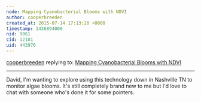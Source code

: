 ```yaml
---
node: Mapping Cyanobacterial Blooms with NDVI
author: cooperbreeden
created_at: 2015-07-14 17:13:20 +0000
timestamp: 1436894000
nid: 9061
cid: 12181
uid: 443976
---
```




[cooperbreeden](../profile/cooperbreeden) replying to: [Mapping Cyanobacterial Blooms with NDVI](../notes/dsittenfeld/08-28-2013/mapping-cyanobacterial-blooms-with-ndvi)

----
David,
I'm wanting to explore using this technology down in Nashville TN to monitor algae blooms. It's still completely brand new to me but I'd love to chat with someone who's done it for some pointers.